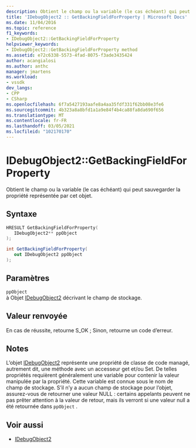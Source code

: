 ```yaml
---
description: Obtient le champ ou la variable (le cas échéant) qui peut sauvegarder la propriété représentée par cet objet.
title: 'IDebugObject2 :: GetBackingFieldForProperty | Microsoft Docs'
ms.date: 11/04/2016
ms.topic: reference
f1_keywords:
- IDebugObject2::GetBackingFieldForProperty
helpviewer_keywords:
- IDebugObject2::GetBackingFieldForProperty method
ms.assetid: e72c6338-5573-4fad-8075-f3ade3435424
author: acangialosi
ms.author: anthc
manager: jmartens
ms.workload:
- vssdk
dev_langs:
- CPP
- CSharp
ms.openlocfilehash: 6f7a5427193aafe8a4aa35fdf331f62bb08e3fe6
ms.sourcegitcommit: 4b323a8a8bfd1a1a9e84f4b4ca88fa8da690f656
ms.translationtype: MT
ms.contentlocale: fr-FR
ms.lasthandoff: 03/05/2021
ms.locfileid: "102170170"
---
```

# <a name="idebugobject2getbackingfieldforproperty"></a>IDebugObject2::GetBackingFieldForProperty
Obtient le champ ou la variable (le cas échéant) qui peut sauvegarder la propriété représentée par cet objet.

## <a name="syntax"></a>Syntaxe

```cpp
HRESULT GetBackingFieldForProperty(
   IDebugObject2** ppObject
);
```

```csharp
int GetBackingFieldForProperty(
   out IDebugObject2 ppObject
);
```

## <a name="parameters"></a>Paramètres
`ppObject`\
à Objet [IDebugObject2](../../../extensibility/debugger/reference/idebugobject2.md) décrivant le champ de stockage.

## <a name="return-value"></a>Valeur renvoyée
 En cas de réussite, retourne S_OK ; Sinon, retourne un code d’erreur.

## <a name="remarks"></a>Notes
 L’objet [IDebugObject2](../../../extensibility/debugger/reference/idebugobject2.md) représente une propriété de classe de code managé, autrement dit, une méthode avec un accesseur get et/ou Set. De telles propriétés requièrent généralement une variable pour contenir la valeur manipulée par la propriété. Cette variable est connue sous le nom de champ de stockage. S’il n’y a aucun champ de stockage pour l’objet, assurez-vous de retourner une valeur NULL : certains appelants peuvent ne pas prêter attention à la valeur de retour, mais ils verront si une valeur null a été retournée dans `ppObject` .

## <a name="see-also"></a>Voir aussi
- [IDebugObject2](../../../extensibility/debugger/reference/idebugobject2.md)
